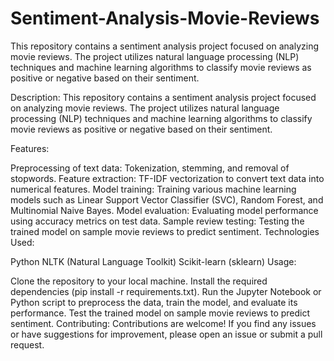 # Sentiment-Analysis-Movie-Reviews
This repository contains a sentiment analysis project focused on analyzing movie reviews. The project utilizes natural language processing (NLP) techniques and machine learning algorithms to classify movie reviews as positive or negative based on their sentiment.


Description:
This repository contains a sentiment analysis project focused on analyzing movie reviews. The project utilizes natural language processing (NLP) techniques and machine learning algorithms to classify movie reviews as positive or negative based on their sentiment.

Features:

Preprocessing of text data: Tokenization, stemming, and removal of stopwords.
Feature extraction: TF-IDF vectorization to convert text data into numerical features.
Model training: Training various machine learning models such as Linear Support Vector Classifier (SVC), Random Forest, and Multinomial Naive Bayes.
Model evaluation: Evaluating model performance using accuracy metrics on test data.
Sample review testing: Testing the trained model on sample movie reviews to predict sentiment.
Technologies Used:

Python
NLTK (Natural Language Toolkit)
Scikit-learn (sklearn)
Usage:


Clone the repository to your local machine.
Install the required dependencies (pip install -r requirements.txt).
Run the Jupyter Notebook or Python script to preprocess the data, train the model, and evaluate its performance.
Test the trained model on sample movie reviews to predict sentiment.
Contributing:
Contributions are welcome! If you find any issues or have suggestions for improvement, please open an issue or submit a pull request.

